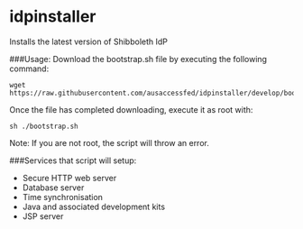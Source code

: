 idpinstaller
============

Installs the latest version of Shibboleth IdP

###Usage:
Download the bootstrap.sh file by executing the following command:
```
wget https://raw.githubusercontent.com/ausaccessfed/idpinstaller/develop/bootstrap.sh
```
Once the file has completed downloading, execute it as root with:
```
sh ./bootstrap.sh
```
Note: If you are not root, the script will throw an error.

###Services that script will setup:
- Secure HTTP web server
- Database server
- Time synchronisation
- Java and associated development kits
- JSP server
